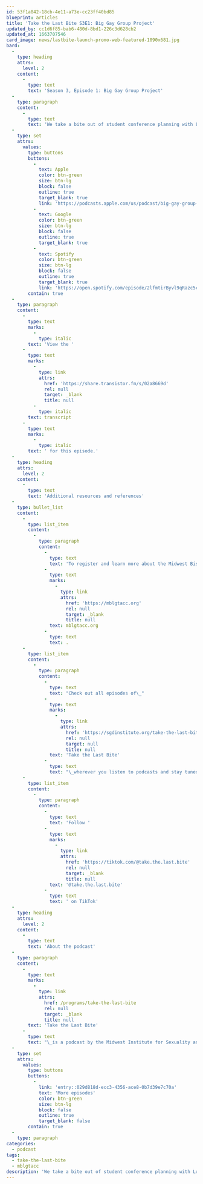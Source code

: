 ```yaml
---
id: 53f1a842-18cb-4e11-a73e-cc23ff40bd85
blueprint: articles
title: 'Take the Last Bite S3E1: Big Gay Group Project'
updated_by: cc1d6f85-bab6-480d-8bd1-226c3d628cb2
updated_at: 1663707546
card_image: news/lastbite-launch-promo-web-featured-1090x681.jpg
bard:
  -
    type: heading
    attrs:
      level: 2
    content:
      -
        type: text
        text: 'Season 3, Episode 1: Big Gay Group Project'
  -
    type: paragraph
    content:
      -
        type: text
        text: 'We take a bite out of student conference planning with Lulu, Daleelah, and Abby, three student leaders from Ohio who’ve dedicated ample time to planning the 30th annual Midwest Bisexual Lesbian Gay Transgender Asexual College Conference. We kick off season three talking about the process of coordinating the largest and oldest continuously-held conference for queer and trans+ college students and young adults, what attendees can expect at MBLGTACC 2022, and what the students have learned about themselves by coordinating on this project.'
  -
    type: set
    attrs:
      values:
        type: buttons
        buttons:
          -
            text: Apple
            color: btn-green
            size: btn-lg
            block: false
            outline: true
            target_blank: true
            link: 'https://podcasts.apple.com/us/podcast/big-gay-group-project/id1582890778?i=1000580042067'
          -
            text: Google
            color: btn-green
            size: btn-lg
            block: false
            outline: true
            target_blank: true
          -
            text: Spotify
            color: btn-green
            size: btn-lg
            block: false
            outline: true
            target_blank: true
            link: 'https://open.spotify.com/episode/2lfmtirByvl9qRazc5cShM?si=0xSmA9MNSXKeODBXB8oaHQ'
        contain: true
  -
    type: paragraph
    content:
      -
        type: text
        marks:
          -
            type: italic
        text: 'View the '
      -
        type: text
        marks:
          -
            type: link
            attrs:
              href: 'https://share.transistor.fm/s/02a8669d'
              rel: null
              target: _blank
              title: null
          -
            type: italic
        text: transcript
      -
        type: text
        marks:
          -
            type: italic
        text: ' for this episode.'
  -
    type: heading
    attrs:
      level: 2
    content:
      -
        type: text
        text: 'Additional resources and references'
  -
    type: bullet_list
    content:
      -
        type: list_item
        content:
          -
            type: paragraph
            content:
              -
                type: text
                text: 'To register and learn more about the Midwest Bisexual Lesbian Gay Transgender Asexual College conference, check out '
              -
                type: text
                marks:
                  -
                    type: link
                    attrs:
                      href: 'https://mblgtacc.org'
                      rel: null
                      target: _blank
                      title: null
                text: mblgtacc.org
              -
                type: text
                text: .
      -
        type: list_item
        content:
          -
            type: paragraph
            content:
              -
                type: text
                text: "Check out all episodes of\_"
              -
                type: text
                marks:
                  -
                    type: link
                    attrs:
                      href: 'https://sgdinstitute.org/take-the-last-bite'
                      rel: null
                      target: null
                      title: null
                text: 'Take the Last Bite'
              -
                type: text
                text: "\_wherever you listen to podcasts and stay tuned for the rest of season 3!"
      -
        type: list_item
        content:
          -
            type: paragraph
            content:
              -
                type: text
                text: 'Follow '
              -
                type: text
                marks:
                  -
                    type: link
                    attrs:
                      href: 'https://tiktok.com/@take.the.last.bite'
                      rel: null
                      target: _blank
                      title: null
                text: '@take.the.last.bite'
              -
                type: text
                text: ' on TikTok'
  -
    type: heading
    attrs:
      level: 2
    content:
      -
        type: text
        text: 'About the podcast'
  -
    type: paragraph
    content:
      -
        type: text
        marks:
          -
            type: link
            attrs:
              href: /programs/take-the-last-bite
              rel: null
              target: _blank
              title: null
        text: 'Take the Last Bite'
      -
        type: text
        text: "\_is a podcast by the Midwest Institute for Sexuality and Gender Diversity. It's a direct counter to the Midwest Nice mentality— highlighting advocacy and activism by queer/trans communities in the Midwest region. Through each episode, we're aiming to unearth the often disregarded and unacknowledged contributions of queer and trans folks to social change through interviews, casual conversations and reflections on Midwest queer time, space, and place.\_"
  -
    type: set
    attrs:
      values:
        type: buttons
        buttons:
          -
            link: 'entry::029d818d-ecc3-4356-ace8-0b7d39e7c70a'
            text: 'More episodes'
            color: btn-green
            size: btn-lg
            block: false
            outline: true
            target_blank: false
        contain: true
  -
    type: paragraph
categories:
  - podcast
tags:
  - take-the-last-bite
  - mblgtacc
description: 'We take a bite out of student conference planning with Lulu, Daleelah and Abby, three student leaders from Ohio who’ve dedicated ample time to planning the 30th annual Midwest Bisexual Lesbian Gay Transgender Asexual College Conference. We kick off season three talking about the process of coordinating the largest and oldest continuously-held conference for queer and trans+ college students and young adults, what attendees can expect at MBLGTACC 2022, and what the students have learned about themselves by coordinating on this project.'
---
```

